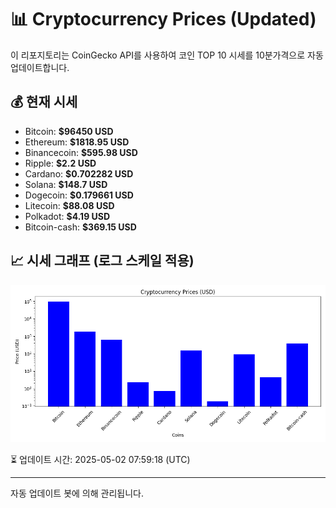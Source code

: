 
# 📊 Cryptocurrency Prices (Updated)

이 리포지토리는 CoinGecko API를 사용하여 코인 TOP 10 시세를 10분가격으로 자동 업데이트합니다.

## 💰 현재 시세
- Bitcoin: **$96450 USD**
- Ethereum: **$1818.95 USD**
- Binancecoin: **$595.98 USD**
- Ripple: **$2.2 USD**
- Cardano: **$0.702282 USD**
- Solana: **$148.7 USD**
- Dogecoin: **$0.179661 USD**
- Litecoin: **$88.08 USD**
- Polkadot: **$4.19 USD**
- Bitcoin-cash: **$369.15 USD**

## 📈 시세 그래프 (로그 스케일 적용)
![Crypto Prices](crypto_prices.png)

⏳ 업데이트 시간: 2025-05-02 07:59:18 (UTC)

---
자동 업데이트 봇에 의해 관리됩니다.
